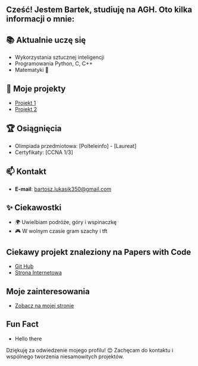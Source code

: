 ## Cześć! Jestem Bartek, studiuję na AGH. Oto kilka informacji o mnie:

## 📚 Aktualnie uczę się
- Wykorzystania sztucznej inteligencji
- Programowania Python, C, C++
- Matematyki 🤔

## 🌱 Moje projekty
- [Projekt 1](https://github.com/Vakshare/wdi.git)
- [Projekt 2](https://github.com/2024-2025-AGH-Wstep-do-Informatyki/Calculus-Survivor.git)

## 🏆 Osiągnięcia
- Olimpiada przedmiotowa: [Polteleinfo] - [Laureat]
- Certyfikaty: [CCNA 1/3]

## 📫 Kontakt
- **E-mail**: [bartosz.lukasik350@gmail.com](mailto:bartosz.lukasik350@gmailcom)

## ✨ Ciekawostki
- 🌍 Uwielbiam podróże, góry i wspinaczkę
- 🎮 W wolnym czasie gram szachy i tft

## Ciekawy projekt znaleziony na Papers with Code
- [Git Hub](https://github.com/Vakshare/3DIS.git)
- [Strona Internetowa](https://paperswithcode.com/paper/3dis-flux-simple-and-efficient-multi-instance#code)

## Moje zainteresowania
- [Zobacz na mojej stronie](https://vakshare.github.io)

## Fun Fact
- Hello there
  
Dziękuję za odwiedzenie mojego profilu! 😊 Zachęcam do kontaktu i wspólnego tworzenia niesamowitych projektów.
